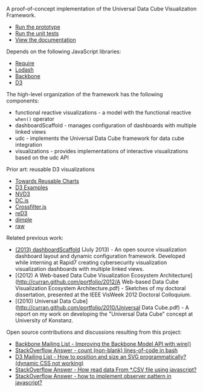 A proof-of-concept implementation of the Universal Data Cube Visualization Framework.

 * [Run the prototype](http://curran.github.io/phd/prototype/)
 * [Run the unit tests](http://curran.github.io/phd/prototype/SpecRunner.html)
 * [View the documentation](http://curran.github.io/phd/prototype/docs/main.html)

Depends on the following JavaScript libraries:

 * [Require](http://requirejs.org/)
 * [Lodash](http://lodash.com/)
 * [Backbone](http://backbonejs.org/)
 * [D3](http://d3js.org/)

The high-level organization of the framework has the following components:

 * functional reactive visualizations - a model with the functional reactive `when()` operator
 * dashboardScaffold - manages configuration of dashboards with multiple linked views
 * udc - implements the Universal Data Cube framework for data cube integration
 * visualizations - provides implementations of interactive visualizations based on the udc API

Prior art: reusable D3 visualizations

 * [Towards Reusable Charts](http://bost.ocks.org/mike/chart/)
 * [D3 Examples](https://github.com/mbostock/d3/wiki/Gallery)
 * [NVD3](http://nvd3.org/)
 * [DC.js](http://nickqizhu.github.io/dc.js/)
 * [Crossfilter.js](http://square.github.io/crossfilter/)
 * [reD3](http://bugzu.github.io/reD3/#/)
 * [dimple](http://dimplejs.org/)
 * [raw](http://app.raw.densitydesign.org/)

Related previous work:

 * [(2013) dashboardScaffold](https://github.com/curran/dashboardScaffold) (July 2013) - An open source visualization dashboard layout and dynamic configuration framework. Developed while interning at Rapid7 creating cybersecurity visualization visualization dashboards with multiple linked views.
 * [(2012) A Web-based Data Cube Visualization Ecosystem Architecture](http://curran.github.com/portfolio/2012/A Web-based Data Cube Visualization Ecosystem Architecture.pdf) - Sketches of my doctoral dissertation, presented at the IEEE VisWeek 2012 Doctoral Colloquium.
 * [(2010) Universal Data Cube](http://curran.github.com/portfolio/2010/Universal Data Cube.pdf) - A report on my work on developing the "Universal Data Cube" concept at University of Konstanz.

Open source contributions and discussions resulting from this project:

 * [Backbone Mailing List - Improving the Backbone Model API with wire()](https://groups.google.com/forum/#!topic/backbonejs/CnFLHg-d0uk)
 * [StackOverflow Answer - count (non-blank) lines-of-code in bash](http://stackoverflow.com/questions/114814/count-non-blank-lines-of-code-in-bash)
 * [D3 Mailing List - How to position and size an SVG programmatically? (dynamic CSS not working)](https://groups.google.com/forum/#!topic/d3-js/x4Tz_O7wA3Q)
 * [StackOverflow Answer - How read data From *.CSV file using javascript?](http://stackoverflow.com/questions/7431268/how-read-data-from-csv-file-using-javascript/22850815#22850815)
 * [StackOverflow Answer - how to implement observer pattern in javascript?](http://stackoverflow.com/questions/12308246/how-to-implement-observer-pattern-in-javascript/22824844#22824844)
